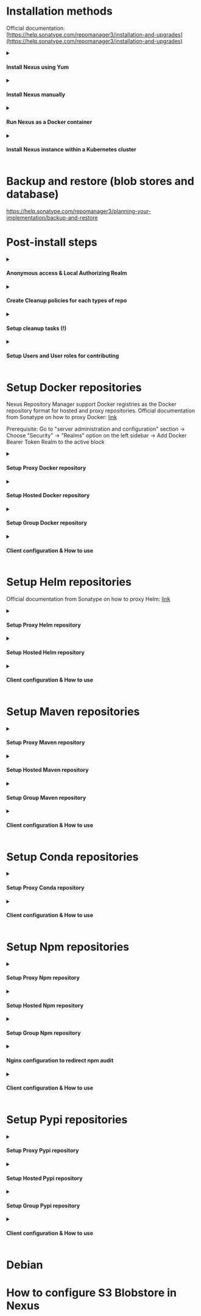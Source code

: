 # Installation methods

Official documentation:
[https://help.sonatype.com/repomanager3/installation-and-upgrades](https://help.sonatype.com/repomanager3/installation-and-upgrades)

<details>
<summary><h4>Install Nexus using Yum</h4></summary>

## Prerequisite steps:
* Rocky Linux 8

## Installation steps:
### 1. Install Sonatype Nexus 3 repo and Nexus 3 itself

following the steps from https://github.com/sonatype-nexus-community/nexus-repository-installer#yum-setup

### 2. Fine-tune the memory requirements

by editing the file `/opt/sonatype/nexus3/bin/nexus.vmoptions` (for weaker systems set

```
-Xms512m
-Xmx512m
-XX:MaxDirectMemorySize=512m
```

### 3. Enable and start Nexus 3 service

via `sudo systemctl enable nexus-repository-manager --now`

### 4. Login to Nexus as `admin`.

To ensure the system begins with a secure state, Nexus Repository Manager generates a unique random password during the system’s initial startup which it writes to the data directory (in our case it's "sonatype-work/nexus3") in a file called admin.password.

So you can use the value from this file:

`sudo cat /opt/sonatype/sonatype-work/nexus3/admin.password`

And then go to http://your_host:8081/ in your browser to log in as "admin" user using the password from the file above.
</details>

<details>
<summary><h4>Install Nexus manually</h4></summary>

## Prerequisite steps:

* Install wget utility in case if you don't have it:
```
sudo yum install wget -y

```

* Install OpenJDK 1.8 in case if you don't have it (to check the version run "java -version")
```
sudo yum install java-1.8.0-openjdk.x86_64 -y
```

## Installation steps: 

**1) Move to your /opt directory**
```
cd /opt
```

**2) Download the latest version of Nexus**

You can get the latest download links for nexus from [here](https://help.sonatype.com/repomanager3/product-information/download) (for example, *https://download.sonatype.com/nexus/3/nexus-3.38.1-01-unix.tar.gz*)
```
sudo wget -O nexus.tar.gz https://download.sonatype.com/nexus/3/latest-unix.tar.gz
```

**3) Extract the tar file**
```
sudo tar -xvzf nexus.tar.gz
```
You should see two directories: nexus files directory (it's name is "nexus-3.20.1-01" at the screenshot below) and nexus data directory (it's name is "sonatype-work" at the screenshot below).

![1.png](images/1.png)

Rename the nexus files directory
```
sudo mv nexus-3* nexus
```

**4) Create new user which will run the service**

As a good security practice, it is not advised to run nexus service with root privileges. So create a new user named "nexus" to run the nexus service
```
sudo adduser nexus
```

Change the ownership of nexus files directory and nexus data directory to nexus user
```
sudo chown -R nexus:nexus /opt/nexus
sudo chown -R nexus:nexus /opt/sonatype-work
```

**5) Edit "nexus.rc" file**

Open /opt/nexus/bin/nexus.rc file
```
sudo vi  /opt/nexus/bin/nexus.rc
```

Uncomment run_as_user parameter and set it as follows
```
run_as_user="nexus"
```

**6) Edit "nexus.vmoptions"**

Open the file in editor
```
sudo vi /opt/nexus/bin/nexus.vmoptions
```

In case if you need to change the default nexus data directory You need to adjust the "-Dkaraf.data" value .

Also I've notices that the service is not starting at all without any logging in case if it's not enough memory to start. So if default values of "-Xms" and "-Xmx" are too huge, you'd need to decrease them.

Below are the values I've used in my setup:
```
-Xms512m
-Xmx512m
-XX:MaxDirectMemorySize=512m
-XX:+UnlockDiagnosticVMOptions
-XX:+LogVMOutput
-XX:LogFile=../sonatype-work/nexus3/log/jvm.log
-XX:-OmitStackTraceInFastThrow
-Djava.net.preferIPv4Stack=true
-Dkaraf.home=.
-Dkaraf.base=.
-Dkaraf.etc=etc/karaf
-Djava.util.logging.config.file=etc/karaf/java.util.logging.properties
-Dkaraf.data=../sonatype-work/nexus3
-Dkaraf.log=../sonatype-work/nexus3/log
-Djava.io.tmpdir=../sonatype-work/nexus3/tmp
-Dkaraf.startLocalConsole=false
-Djdk.tls.ephemeralDHKeySize=2048
-Dinstall4j.pidDir=/opt/tmp
-Djava.endorsed.dirs=lib/endorsed
```

**7) Start the service**

You can configure the repository manager to run as a service with "init.d" or "systemd".

Both these methods you can find described at the following [page](https://help.sonatype.com/repomanager3/installation-and-upgrades/run-as-a-service).

In this guide we will use "update-rc.d" - a tool that targets the initscripts in "init.d" to run the nexus service.

Symlink "opt/nexus/bin/nexus" to "/etc/init.d/nexus":
```
sudo ln -s /opt/nexus/bin/nexus /etc/init.d/nexus
```

Then activate the service
```
cd /etc/init.d
sudo update-rc.d nexus defaults
sudo service nexus start
```

**Note:** default settings of Port and Host values which nexus uses once the service is started can be found in "/opt/nexus/etc/nexus-default.properties":

![2.png](images/2.png)


**Post install:** Login as admin to Nexus

To ensure the system begins with a secure state, Nexus Repository Manager generates a unique random password during the system's initial startup which it writes to the data directory (in our case it's "sonatype-work/nexus3") in a file called admin.password.

So you can use the value from this file:
```
sudo vi /opt/sonatype-work/nexus3/admin.password
```

And then go to http://your_host:8081/ in your browser to log in as "admin" user using the password from the file above.
</details>


<details> 
<summary><h4>Run Nexus as a Docker container</h4></summary>

## 

You can find instructions at:
[https://github.com/sonatype/docker-nexus3](https://github.com/sonatype/docker-nexus3)

Or create a docker-compose file similar to the following:
[link](https://github.com/dzubenco/nexus-docker-test/blob/main/docker-compose.yml)

Then run via the following commands:

```
docker-compose pull
docker-compose up -d
```

It can take some time (2-3 minutes) for the service to launch in a new container. 
You can the status using the following command  to determine once Nexus is ready:

```
docker-compose ps
```


</details>

<details>
<summary><h4>Install Nexus instance within a Kubernetes cluster</h4></summary>

## Links to the Charts:

Official Helm chart:
[https://artifacthub.io/packages/helm/sonatype/nexus-repository-manager](https://artifacthub.io/packages/helm/sonatype/nexus-repository-manager)

Community Helm chart:
[https://artifacthub.io/packages/helm/stevehipwell/nexus3](https://artifacthub.io/packages/helm/stevehipwell/nexus3)
</details>


# Backup and restore (blob stores and database)

https://help.sonatype.com/repomanager3/planning-your-implementation/backup-and-restore


# Post-install steps

<details>
<summary><h4>Anonymous access & Local Authorizing Realm</h4></summary>

#
During initial configuration of Nexus repository you should remain the following checkbox and choose "Local Authorizing Realm" in the Realm dropdown:

![3.png](images/3.png)

In case if you've missed this, you can find this setting in the [ 1) Admin panel -> 2) Anonymous access ] panel as shown below:

![4.png](images/4.png)

Then go to [ 1) Admin panel -> 2) Realms ] and add Local Authorizing Realm to the active block.

</details>


<details> 
<summary><h4>Create Cleanup policies for each types of repo</h4></summary> 

#
1) Login to Nexus as Admin

2) Navigate to Admin panel at the very top of Nexus UI

![5.png](images/5.png)

3) At the Repository section choose "Cleanup policies"

![6.png](images/6.png)

4) Click at the "Create Cleanup Policy" button

The next steps (as an example) will be described for a maven type of repository:

![7.png](images/7.png)

**1)** Specify the name of cleanup policy --> **2)** Choose the type of repository (at the screenshot above it's maven2) --> **3)** Choose Cleanup criteria (at the screenshot above it's about to delete components that haven't been downloaded in 3 days)

These steps should be repeated for all the type of repositories for which you need to have a cleanup job configured.
In my case it's the following list: apt, conda, docker, helm, maven, npm, pypi

![8.png](images/8.png)

</details>

<details>
<summary><h4>Setup cleanup tasks (!)</h4></summary>

#
1) Login to Nexus as Admin

2) Navigate to Admin panel at the very top of Nexus UI

![55.png](images/5.png)

3) At the System section choose "Tasks"

![20.png](images/20.png)

4) Click on "Create task" button

![21.png](images/21.png)

5) Choose **"Cleanup Service (Admin - Cleanup repositories using their associated policies)"**

This task will clean up all the items which are valid to be cleaned up according to the **cleanup policies** set up for each repository separately.

- define the name of the task

- define frequency of running (e.g. daily)

6) Choose **"Admin - Compact Blob Store"**

It's a kind of hard delete. Any clean up (task, or individual deletions) done via NXRM3 is soft deleted in case it's removed the wrong thing, you can restore. Compact blob store task finishes the job (removing all soft deleted items).

- define the name of the task

- choose the blobstore this task will be applied to

- define frequency of running (e.g. daily)

7) Choose **"Delete blob store temporary files"**

- define the name of the task

- choose the blobstore this task will be applied to

- define frequency of running (e.g. daily)

8) Choose **"Docker - delete incomplete upload tasks"**

- define the name of the task

- define "age in hours" value - incomplete docker uploads that are older than the specified age in hours will be deleted

- define frequency of running (e.g. daily)

9) Choose **"Docker - delete unused manifests and images"**

- define the name of the task

- provide the nexus repository name to clean up

- define "deploy offset in hours" value - Manifests and images deployed within this period before the task starts will not be deleted

- define frequency of running (e.g. daily)

</details>

<details>
<summary><h4>Setup Users and User roles for contributing</h4></summary>

#
Example will contain info about how to create **user role** and **user** that are able to download/upload artifacts to **Docker** Nexus repositories.

Login as Admin user -> Go to Admin Panel -> Expand "Security" section -> Choose "Roles" -> Click "Create Role"

Provide the ID and Name of User role, move the following Privileges from Active to Given section as at teh screenshot:

```
nx-repository-admin-docker-docker-group-*
nx-repository-admin-docker-docker-hosted-*
nx-repository-view-docker-docker-group-*
nx-repository-view-docker-docker-hosted-*
```

![18.png](images/18.png)

Click "Save" button.

Go to Admin Panel -> Expand "Security" section -> Choose "Users" -> Click "Create Local User"

Fill the form: 

ID: any description e.g. "docker-contributor"

First Name, Last Name, Email: any dummy values

Password: it will be used for authentication

Status: choose "active"

Roles: move previously created role (in my case it's "docker-contributor") from "Available" section to "Granted"

Save the user

![19.png](images/19.png)


</details>


# Setup Docker repositories

Nexus Repository Manager support Docker registries as the Docker repository format for hosted and proxy repositories. Official documentation from Sonatype on how to proxy Docker: [link](https://help.sonatype.com/repomanager3/nexus-repository-administration/formats/docker-registry/proxy-repository-for-docker)

Prerequisite: Go to "server administration and configuration" section -> Choose "Security" -> "Realms" option on the left sidebar -> Add Docker Bearer Token Realm to the active block

<details>
<summary><h4>Setup Proxy Docker repository</h4></summary>

#
Go to "server administration and configuration" section -> Choose "repositories" option on the left sidebar, then click "create repository" button at the very top of the screen -> Choose "docker (proxy)" type

![9.png](images/9.png)

1) Provide the name of proxy

2) Check the "HTTP" checkbox and provide a Port value you may use for this repository (at the screenshot it's 8181)

3) Check "allow anonymous docker pull"

4) Provide the URL of the remote storage (for example, https://registry-1.docker.io). Note: each proxy repository can use only one remote storage

5) For the Docker index, select Use Docker Hub

6) Check "Allow Nexus Repository Manager to download and cache foreign layers" checkbox (info: [link](https://help.sonatype.com/repomanager3/nexus-repository-administration/formats/docker-registry/foreign-layers)). Remain the regexp by default

7) Please don't forget to apply to the repository the cleanup policy which has been created at the [Post-Install steps] -> [Create Cleanup policies for each types of repo] section of this guide

![10.png](images/10.png)

</details>

<details>
<summary><h4>Setup Hosted Docker repository</h4></summary>

#
If you want to have an ability to push your own Docker images to the Nexus, you would need to have Hosted Repository set up.

The creation of Hosted Docker repository in Nexus is pretty similar to the Proxy Docker repository set up described above.

The differences are that:

1) When choosing the repository type to be created, choose "docker (hosted)"

2) Provide a name of repository, choose the blobstore (or remain it default) and apply a cleanup policy if needed (it should be set up as at the [Post-Install steps] -> [Create Cleanup policies for each types of repo] section of this guide)

3) Don't forger to provide a HTTP connector at specified port as at the screenshot below. The port should be different from other HTTP connector ports specified for other created repos.

![11.png](images/11.png)

Then you will be able to push your own images to such repository. 
Example of pushing to Docker hosted repo can be found at the **"Client configuration & How to use"** section below

</details>

<details>
<summary><h4>Setup Group Docker repository</h4></summary>

#
Several Docker repositories can be grouped in order to simplify access if you're going to use different remote repos at the same time.
For more details please refer to the [guide](https://help.sonatype.com/repomanager3/nexus-repository-administration/formats/docker-registry/grouping-docker-repositories) .

In our case, Nexus contains the Docker Group repository which includes all the Proxy Docker repos and Hosted Docker repo. 
So, accessing the only one HTTP connector of Group repository, we will be able to **download** any image from all these repos (please **note** that Nexus Repository OSS **does not support pushing** into a group repository, so only pulling from group repository is available. Explicit push to the hosted repository is described in the **"Client configuration & How to use"** section below):

![12.png](images/12.png)
</details>

<details>
<summary><h4>Client configuration & How to use</h4></summary>

#

1) Go to /etc/docker/daemon.json and change it's content as follows:
```
{ "features" : { "buildkit": true},
"insecure-registries": ["nexus_address:http_connector_group_repo", "http://nexus_address:http_connector_group_repo", "nexus_address:http_connector_hosted_repo", "http://nexus_address:http_connector_hosted_repo"],
"registry-mirrors": ["http://nexus_address:http_connector_group_repo", "http://nexus_address:http_connector_hosted_repo"],
"debug": true
 }

```

for example, in my case it would be:

```
{ "features" : { "buildkit": true}, 
"insecure-registries": ["localhost:8183", "http://localhost:8183", "localhost:8182", "http://localhost:8182"], 
"registry-mirrors": ["http://localhost:8183", "http://localhost:8182"], 
"debug": true 
 }
```

2) Create a file /etc/default/docker and put the following line:

```
DOCKER_OPTS="--config-file=/etc/docker/daemon.json"
```

![13.png](images/13.png)

3) Go to **~/.docker/config.json**. In case if it contains a record with docker.io, delete it (otherwise docker will work with docker hub instead of proxy)

4) Restart the docker service:

```
sudo systemctl restart docker
```

Run docker info command:

```
docker info
```

At the bottom you should see records similar to the following:

![14.png](images/14.png)

Now if you run in your console:

```
docker pull
# or
docker push
```

your docker will point to the Nexus instance.

**Example of pushing** to Docker hosted repo:
General approach is described [here](https://help.sonatype.com/repomanager3/nexus-repository-administration/formats/docker-registry/pushing-images)

I've chose one of the available images for pushing:

![15.png](images/15.png)

Then made a tag:

![16.png](images/16.png)

Then authenticated as "docker-contributer" user (password: 123123123) and pushed the image:

![17.png](images/17.png)

</details>

# Setup Helm repositories

Official documentation from Sonatype on how to proxy Helm: [link](https://help.sonatype.com/repomanager3/nexus-repository-administration/formats/helm-repositories)

<details>
<summary><h4>Setup Proxy Helm repository</h4></summary>

#
Note: each created repository can proxy only one remote repository.

The list of Helm repositories for proxying:

```
https://oxyno-zeta.github.io/helm-charts-v2/
https://argoproj.github.io/argo-helm/
https://charts.bitnami.com/bitnami
https://aws.github.io/eks-charts
https://charts.crossplane.io/stable
https://charts.bitnami.com/bitnami
https://dapr.github.io/helm-charts
```

In general proxy repository can be set up as follows:

![22.png](images/22.png)

1) Go to "server administration and configuration" section

2) Choose "repositories" option on the left sidebar, then click "create repository" button at the very top of the screen

3) Choose "helm (proxy)" type

![23.png](images/23.png)

1) Provide the name of proxy

2) Provide the URL of the remote storage (for example,  https://kubernetes-charts.storage.googleapis.com/ )

3) (Optional, can be remained by default) Choose a blob store for the repository if you need to separate it from the default one.

4) Please don't forget to apply to the repository the cleanup policy which has been created at the **cleanup policies section** of this guide

![24.png](images/24.png)

As a result, repository like this should appear:

![25.png](images/25.png)

</details>

<details>
<summary><h4>Setup Hosted Helm repository</h4></summary>

#

If you want to have an ability to push your own Helm charts to the Nexus, you would need to have Hosted Repository set up.

The creation of Hosted Helm repository in Nexus is pretty similar to the **Proxy Helm repository** creation.

The differences are that:

1) When choosing the repository type to be created, choose "helm (hosted)"

2) Provide a name of repository, choose the blobstore (or remain it default) and apply a cleanup policy if needed (it should be set up as above in the **cleanup policies setup** section)

</details>

<details>
<summary><h4>Client configuration & How to use</h4></summary>

#

### **How to fetch Helm charts from helm-proxy repo**

Once you have Helm up and running you'll want to run a command similar to the following to add a Helm repo:
```
helm repo add <helm_repository_name> http://<host>:<port>/repository/<nexus_repository_name>/ --username <username> --password <password>
```

The below command will fetch the latest chart or with the version:
```
1. helm fetch <helm_repository_name>/<chart_name>
2. helm fetch <helm_repository_name>/<chart_name> --version <chart_version>
```

For example, Nexus Repository has a Helm proxy repository called **helm-proxy** and your Nexus Repository is running on localhost:8081 where username is admin and password is admin. 
You would like to add this repository to Helm client. Also, you would like to fetch the latest MySQL chart. To accomplish this, you would do the following:
```
1. helm repo add nexusrepo http://localhost:8081/repository/helm-proxy/ --username admin --password admin
2. helm fetch nexusrepo/mysql
```

If you want to fetch a chart with a specific version, just run it, like so:
```
helm fetch nexusrepo/mysql --version 1.4.0
```

---
### **How to push Helm charts to the helm-hosted repo**

![26.png](images/26.png)

1) I've created test chart

2) I've checked that chart directory has been created with default content

3) Made an archive out of the chart

Then, using "alliedium" user with "drunKraken" password we can push the chart to the helm-hosted repo.
The following command should be used:

```
curl -X 'POST' \
  'http://192.168.107.65:8081/service/rest/v1/components?repository=helm-hosted' \
  -u 'alliedium:drunKraken' \
  -H 'accept: application/json' \
  -H 'Content-Type: multipart/form-data' \
  -F 'helm.asset=@test_chart-0.1.0.tgz;type=application/x-compressed-tar'
```
</details>

# Setup Maven repositories

<details>
<summary><h4>Setup Proxy Maven repository</h4></summary>

#

</details>

<details>
<summary><h4>Setup Hosted Maven repository</h4></summary>

#

</details>

<details>
<summary><h4>Setup Group Maven repository</h4></summary>

#

</details>

<details>
<summary><h4>Client configuration & How to use</h4></summary>

</details>

# Setup Conda repositories

<details>
<summary><h4>Setup Proxy Conda repository</h4></summary>

#

</details>

<details>
<summary><h4>Client configuration & How to use</h4></summary>

</details>

# Setup Npm repositories

<details>
<summary><h4>Setup Proxy Npm repository</h4></summary>

#

</details>

<details>
<summary><h4>Setup Hosted Npm repository</h4></summary>

#

</details>

<details>
<summary><h4>Setup Group Npm repository</h4></summary>

#

</details>

<details>
<summary><h4>Nginx configuration to redirect npm audit</h4></summary>

</details>

<details>
<summary><h4>Client configuration & How to use</h4></summary>

</details>

# Setup Pypi repositories

<details>
<summary><h4>Setup Proxy Pypi repository</h4></summary>

#

</details>

<details>
<summary><h4>Setup Hosted Pypi repository</h4></summary>

#

</details>

<details>
<summary><h4>Setup Group Pypi repository</h4></summary>

#

</details>

<details>
<summary><h4>Client configuration & How to use</h4></summary>

</details>

# Debian

# How to configure S3 Blobstore in Nexus